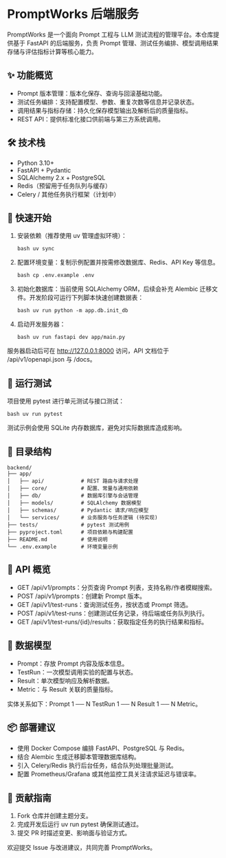 ﻿# PromptWorks 后端服务

PromptWorks 是一个面向 Prompt 工程与 LLM 测试流程的管理平台。本仓库提供基于 FastAPI 的后端服务，负责 Prompt 管理、测试任务编排、模型调用结果存储与评估指标计算等核心能力。

## ✨ 功能概览

- Prompt 版本管理：版本化保存、查询与回滚基础功能。
- 测试任务编排：支持配置模型、参数、重复次数等信息并记录状态。
- 调用结果与指标存储：持久化保存模型输出及解析后的质量指标。
- REST API：提供标准化接口供前端与第三方系统调用。

## 🛠 技术栈

- Python 3.10+
- FastAPI + Pydantic
- SQLAlchemy 2.x + PostgreSQL
- Redis（预留用于任务队列与缓存）
- Celery / 其他任务执行框架（计划中）

## 🚀 快速开始

1. 安装依赖（推荐使用 uv 管理虚拟环境）：

   `bash
   uv sync
   `

2. 配置环境变量：复制示例配置并按需修改数据库、Redis、API Key 等信息。

   `bash
   cp .env.example .env
   `

3. 初始化数据库：当前使用 SQLAlchemy ORM，后续会补充 Alembic 迁移文件。开发阶段可运行下列脚本快速创建数据表：

   `bash
   uv run python -m app.db.init_db
   `

4. 启动开发服务器：

   `bash
   uv run fastapi dev app/main.py
   `

服务器启动后可在 http://127.0.0.1:8000 访问，API 文档位于 /api/v1/openapi.json 与 /docs。

## 🧪 运行测试

项目使用 pytest 进行单元测试与接口测试：

`bash
uv run pytest
`

测试示例会使用 SQLite 内存数据库，避免对实际数据库造成影响。

## 📁 目录结构

```
backend/
├── app/
│   ├── api/            # REST 路由与请求处理
│   ├── core/           # 配置、常量与通用依赖
│   ├── db/             # 数据库引擎与会话管理
│   ├── models/         # SQLAlchemy 数据模型
│   ├── schemas/        # Pydantic 请求/响应模型
│   └── services/       # 业务服务与任务逻辑 (待实现)
├── tests/              # pytest 测试用例
├── pyproject.toml      # 项目依赖与构建配置
├── README.md           # 使用说明
└── .env.example        # 环境变量示例
```

## 🔌 API 概览

- GET /api/v1/prompts：分页查询 Prompt 列表，支持名称/作者模糊搜索。
- POST /api/v1/prompts：创建新 Prompt 版本。
- GET /api/v1/test-runs：查询测试任务，按状态或 Prompt 筛选。
- POST /api/v1/test-runs：创建测试任务记录，待后端或任务队列执行。
- GET /api/v1/test-runs/{id}/results：获取指定任务的执行结果和指标。

## 🧱 数据模型

- Prompt：存放 Prompt 内容及版本信息。
- TestRun：一次模型调用实验的配置与状态。
- Result：单次模型响应及解析数据。
- Metric：与 Result 关联的质量指标。

实体关系如下：Prompt 1 ── N TestRun 1 ── N Result 1 ── N Metric。

## 📦 部署建议

- 使用 Docker Compose 编排 FastAPI、PostgreSQL 与 Redis。
- 结合 Alembic 生成迁移脚本管理数据库结构。
- 引入 Celery/Redis 执行后台任务，结合队列处理批量测试。
- 配置 Prometheus/Grafana 或其他监控工具关注请求延迟与错误率。

## 🤝 贡献指南

1. Fork 仓库并创建主题分支。
2. 完成开发后运行 uv run pytest 确保测试通过。
3. 提交 PR 时描述变更、影响面与验证方式。

欢迎提交 Issue 与改进建议，共同完善 PromptWorks。